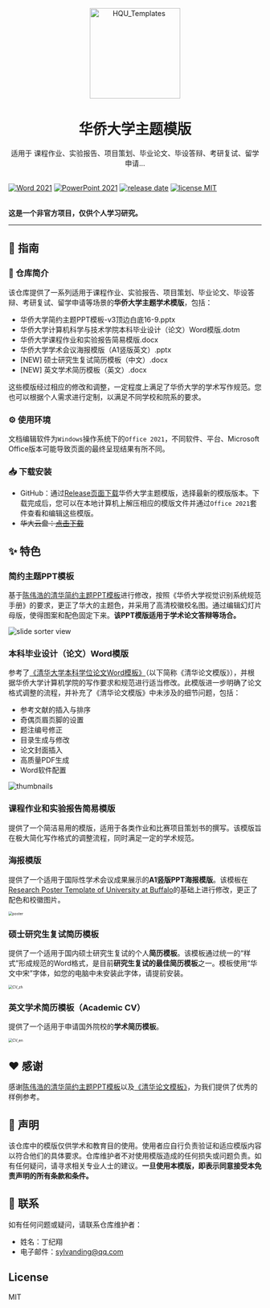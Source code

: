 <p align="center">
  <img width="180" src="./images/HQU_logo.png" alt="HQU_Templates" onclick="window.open('https://github.com/sylvanding/HQU-Templates')">
  <h1 align="center"><a href="https://github.com/sylvanding/HQU-Templates" target="_blank" style="text-decoration: none; color: inherit;">华侨大学主题模版</a></h1>
  <p align="center">适用于 课程作业、实验报告、项目策划、毕业论文、毕设答辩、考研复试、留学申请...</p>
</p>
<br>

<div>
    <a href="./README.md"><img src="https://img.shields.io/badge/Word-2021-blue?logo=microsoftword" alt="Word 2021"></a>
    <a href="./README.md"><img src="https://img.shields.io/badge/PowerPoint-2021-orange?logo=microsoftpowerpoint" alt="PowerPoint 2021"></a>
    <a href="./README.md"><img src="https://img.shields.io/github/release-date/sylvanding/HQU-Templates" alt="release date"></a>
    <a href="./README.md"><img src="https://img.shields.io/badge/license-MIT-green" alt="license MIT"></a>
</div>
<br>

**这是一个非官方项目，仅供个人学习研究。**

---

## 🚀 指南

### 📖 仓库简介

该仓库提供了一系列适用于课程作业、实验报告、项目策划、毕业论文、毕设答辩、考研复试、留学申请等场景的**华侨大学主题学术模版**，包括：

- 华侨大学简约主题PPT模板-v3顶边白底16-9.pptx
- 华侨大学计算机科学与技术学院本科毕业设计（论文）Word模版.dotm
- 华侨大学课程作业和实验报告简易模版.docx
- 华侨大学学术会议海报模版（A1竖版英文）.pptx
- [NEW] 硕士研究生复试简历模板（中文）.docx
- [NEW] 英文学术简历模板（英文）.docx

这些模版经过相应的修改和调整，一定程度上满足了华侨大学的学术写作规范。您也可以根据个人需求进行定制，以满足不同学校和院系的要求。

### ⚙️ 使用环境

文档编辑软件为`Windows`操作系统下的`Office 2021`，不同软件、平台、Microsoft Office版本可能导致页面的最终呈现结果有所不同。

### 📥 下载安装

- GitHub：通过[Release页面下载](https://github.com/sylvanding/HQU-Templates/releases)华侨大学主题模版，选择最新的模版版本。下载完成后，您可以在本地计算机上解压相应的模版文件并通过`Office 2021`套件查看和编辑这些模版。
- ~~华大云盘：[点击下载](https://pan.hqu.edu.cn/share/9ef6f820bc542bc04ec5658029)~~

## ✨ 特色

### 简约主题PPT模板

基于[陈伟浩的清华简约主题PPT模板](https://github.com/atomiechen/THU-PPT-Theme)进行修改，按照《华侨大学视觉识别系统规范手册》的要求，更正了华大的主题色，并采用了高清校徽校名图。通过编辑幻灯片母版，使得图案和配色固定下来。**该PPT模版适用于学术论文答辩等场合。**

![slide sorter view](./images/slide_sorter_view.png)

### 本科毕业设计（论文）Word模版

参考了[《清华大学本科学位论文Word模板》](https://github.com/qbh16/ThuWordThesis)（以下简称《清华论文模版》），并根据华侨大学计算机学院的写作要求和规范进行适当修改。此模版进一步明确了论文格式调整的流程，并补充了《清华论文模版》中未涉及的细节问题，包括：

- 参考文献的插入与排序
- 奇偶页眉页脚的设置
- 题注编号修正
- 目录生成与修改
- 论文封面插入
- 高质量PDF生成
- Word软件配置

![thumbnails](./images/thumbnails.png)

### 课程作业和实验报告简易模版

提供了一个简洁易用的模版，适用于各类作业和比赛项目策划书的撰写。该模版旨在极大简化写作格式的调整流程，同时满足一定的学术规范。

### 海报模版

提供了一个适用于国际性学术会议成果展示的**A1竖版PPT海报模版**。该模板在[Research Poster Template of University at Buffalo](https://www.buffalo.edu/brand/resources-tools/ub-templates-and-tools/research-poster.html)的基础上进行修改，更正了配色和校徽图片。

<img src="./images/poster.png" alt="poster" style="zoom:50%;" />

### 硕士研究生复试简历模板

提供了一个适用于国内硕士研究生复试的个人**简历模板**。该模板通过统一的“样式”形成规范的Word格式，是目前**研究生复试的最佳简历模板**之一。模板使用“华文中宋”字体，如您的电脑中未安装此字体，请提前安装。

<img src="./images/CV_zh.jpeg" alt="CV_zh" style="zoom:50%;" />

### 英文学术简历模板（Academic CV）

提供了一个适用于申请国外院校的**学术简历模板**。

<img src="./images/CV_en.jpeg" alt="CV_en" style="zoom:50%;" />

## ❤️ 感谢

感谢[陈伟浩的清华简约主题PPT模板](https://github.com/atomiechen/THU-PPT-Theme)以及[《清华论文模板》](https://github.com/qbh16/ThuWordThesis)，为我们提供了优秀的样例参考。

## 📢 声明

该仓库中的模版仅供学术和教育目的使用。使用者应自行负责验证和适应模版内容以符合他们的具体要求。仓库维护者不对使用模版造成的任何损失或问题负责。如有任何疑问，请寻求相关专业人士的建议。**一旦使用本模版，即表示同意接受本免责声明的所有条款和条件。**

## 📧 联系

如有任何问题或疑问，请联系仓库维护者：

- 姓名：丁纪翔
- 电子邮件：sylvanding@qq.com

## License

MIT
